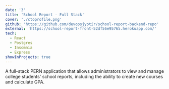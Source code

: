 ```yaml
---
date: '3'
title: 'School Report - Full Stack'
cover: './ctoprofile.png'
github: 'https://github.com/devopsjyotir/school-report-backend-repo'
external: 'https://school-report-front-52df56e95765.herokuapp.com/'
tech:
  - React
  - Postgres
  - Insomnia
  - Express
showInProjects: true
---
```


A full-stack PERN application that allows administrators to view and manage college students' school reports, including the ability to create new courses and calculate GPA.
